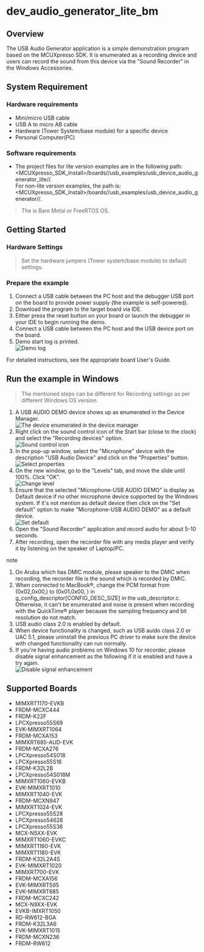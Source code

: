 # dev_audio_generator_lite_bm




## Overview

The USB Audio Generator application is a simple demonstration program based on the MCUXpresso SDK.
It is enumerated as a recording device and users can record the sound from this device via the "Sound Recorder" in the Windows Accessories.


## System Requirement

### Hardware requirements

- Mini/micro USB cable
- USB A to micro AB cable
- Hardware (Tower System/base module) for a specific device
- Personal Computer(PC)


### Software requirements

- The project files for lite version examples are in the following path:
<br> <MCUXpresso_SDK_Install>/boards/<board>/usb_examples/usb_device_audio_generator_lite/<rtos>/<toolchain>.
<br>  For non-lite version examples, the path is:
<br> <MCUXpresso_SDK_Install>/boards/<board>/usb_examples/usb_device_audio_generator/<rtos>/<toolchain>.
> The <rtos> is Bare Metal or FreeRTOS OS.


## Getting Started

### Hardware Settings

> Set the hardware jumpers (Tower system/base module) to default settings.


### Prepare the example

1.  Connect a USB cable between the PC host and the debugger USB port on the board to provide power supply (the example is self-powered).
2.  Download the program to the target board via IDE.
3.  Either press the reset button on your board or launch the debugger in your IDE to begin running the demo.
4.  Connect a USB cable between the PC host and the USB device port on the board.
5.  Demo start log is printed.
<br>![Demo log](usb_device_audio_generator_start_log.jpg "Demo log")

For detailed instructions, see the appropriate board User's Guide.


## Run the example in Windows

> The mentioned steps can be different for Recording settings as per different Windows OS version.

1.  A USB AUDIO DEMO device shows up as enumerated in the Device Manager.
<br>![The device enumerated in the device manager](usb_device_audio_generator_device_manager.jpg "The device enumerated in the device manager")
2.  Right click on the sound control icon of the Start bar (close to the clock) and select the "Recording devices" option.
<br>![Sound control icon](usb_device_audio_generator_right_click_icon.jpg "Sound control icon")
3.  In the pop-up window, select the "Microphone" device with the description "USB Audio Device" and click on the "Properties" button.
<br>![Select properties](usb_device_audio_generator_select_properties.jpg "Select properties")
4.  On the new window, go to the "Levels" tab, and move the slide until 100%. Click "OK".
<br>![Change level](usb_device_audio_generator_change_level.jpg "Change level")
5.  Ensure that the selected "Microphone-USB AUDIO DEMO" is display as Default device if no other microphone device supported by the Windows system. If it's not mention as default device then click on the "Set default" option to make "Microphone-USB AUDIO DEMO" as a default device.
<br>![Set default](usb_device_audio_generator_set_default.jpg "Set default")
6.  Open the "Sound Recorder" application and record audio for about 5-10 seconds.
7.  After recording, open the recorder file with any media player and verify it by listening on the speaker of Laptop/PC.

note<br>
1.  On Aruba which has DMIC module, please speaker to the DMIC when recording, the recorder file is the sound which is recorded by DMIC.
2.  When connected to MacBook&reg;, change the PCM format from (0x02,0x00,) to (0x01,0x00, ) in <br/>g_config_descriptor[CONFIG_DESC_SIZE] in the usb_descriptor.c. Otherwise, it can't be enumerated and noise is present when recording with the QuickTime&reg; player because the sampling frequency and bit resolution do not match.
3.  USB audio class 2.0 is enabled by default.
4.  When device functionality is changed, such as USB auido class 2.0 or UAC 5.1, please uninstall the previous PC driver to make sure the device with changed functionality can run normally.
5.  If you're having audio problems on Windows 10 for recorder, please disable signal enhancement as the following if it is enabled and have a try again.
<br>![Disable signal enhancement](usb_device_audio_recorder_signal_enhancement.jpg "Disable signal enhancement")


## Supported Boards
- MIMXRT1170-EVKB
- FRDM-MCXC444
- FRDM-K22F
- LPCXpresso55S69
- EVK-MIMXRT1064
- FRDM-MCXA153
- MIMXRT685-AUD-EVK
- FRDM-MCXA276
- LPCXpresso54S018
- LPCXpresso55S16
- FRDM-K32L2B
- LPCXpresso54S018M
- MIMXRT1060-EVKB
- EVK-MIMXRT1010
- MIMXRT1040-EVK
- FRDM-MCXN947
- MIMXRT1024-EVK
- LPCXpresso55S28
- LPCXpresso54628
- LPCXpresso55S36
- MCX-N5XX-EVK
- MIMXRT1060-EVKC
- MIMXRT1160-EVK
- MIMXRT1180-EVK
- FRDM-K32L2A4S
- EVK-MIMXRT1020
- MIMXRT700-EVK
- FRDM-MCXA156
- EVK-MIMXRT595
- EVK-MIMXRT685
- FRDM-MCXC242
- MCX-N9XX-EVK
- EVKB-IMXRT1050
- RD-RW612-BGA
- FRDM-K32L3A6
- EVK-MIMXRT1015
- FRDM-MCXN236
- FRDM-RW612
